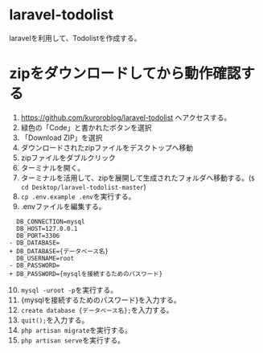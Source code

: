 # laravel-todolist
laravelを利用して、Todolistを作成する。

# zipをダウンロードしてから動作確認する
1. https://github.com/kuroroblog/laravel-todolist へアクセスする。
2. 緑色の「Code」と書かれたボタンを選択
3. 「Download ZIP」を選択
4. ダウンロードされたzipファイルをデスクトップへ移動
5. zipファイルをダブルクリック
6. ターミナルを開く。
7. ターミナルを活用して、zipを展開して生成されたフォルダへ移動する。(`$ cd Desktop/laravel-todolist-master`)
8. `cp .env.example .env`を実行する。
9. .envファイルを編集する。

``` .env
  DB_CONNECTION=mysql
  DB_HOST=127.0.0.1
  DB_PORT=3306
- DB_DATABASE=
+ DB_DATABASE={データベース名}
  DB_USERNAME=root
- DB_PASSWORD=
+ DB_PASSWORD={mysqlを接続するためのパスワード}
```

10. `mysql -uroot -p`を実行する。
11. {mysqlを接続するためのパスワード}を入力する。
12. `create database {データベース名};`を入力する。
13. `quit();`を入力する。
14. `php artisan migrate`を実行する。
15. `php artisan serve`を実行する。

